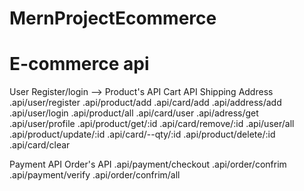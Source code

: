# MernProjectEcommerce

# E-commerce api        
User Register/login -->    Product's API                    Cart API                    Shipping Address     
.api/user/register       .api/product/add                 .api/card/add                .api/address/add
.api/user/login          .api/product/all                 .api/card/user               .api/adress/get
.api/user/profile        .api/product/get/:id             .api/card/remove/:id
.api/user/all            .api/product/update/:id          .api/card/--qty/:id
                         .api/product/delete/:id          .api/card/clear

Payment API               Order's API 
.api/payment/checkout     .api/order/confrim
.api/payment/verify       .api/order/confrim/all